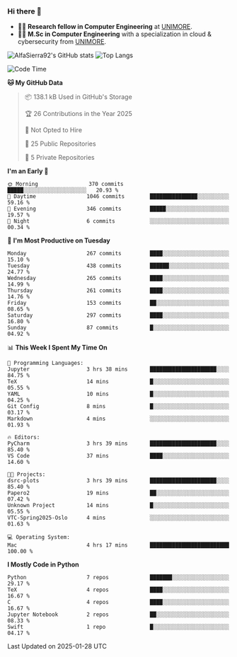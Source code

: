 ### Hi there 👋
- 👨‍💻 **Research fellow in Computer Engineering** at [UNIMORE](https://international.unimore.it/).
- 👨‍🎓 **M.Sc in Computer Engineering** with a specialization in cloud & cybersecurity from [UNIMORE](https://international.unimore.it/).


![AlfaSierra92's GitHub stats](https://github-readme-stats.vercel.app/api?username=AlfaSierra92&theme=nord)
![Top Langs](https://github-readme-stats.vercel.app/api/top-langs/?username=AlfaSierra92&theme=nord&layout=compact)

<!--START_SECTION:waka-->
![Code Time](http://img.shields.io/badge/Code%20Time-218%20hrs%2015%20mins-blue)

**🐱 My GitHub Data** 

> 📦 138.1 kB Used in GitHub's Storage 
 > 
> 🏆 26 Contributions in the Year 2025
 > 
> 🚫 Not Opted to Hire
 > 
> 📜 25 Public Repositories 
 > 
> 🔑 5 Private Repositories 
 > 
**I'm an Early 🐤** 

```text
🌞 Morning                370 commits         █████░░░░░░░░░░░░░░░░░░░░   20.93 % 
🌆 Daytime                1046 commits        ███████████████░░░░░░░░░░   59.16 % 
🌃 Evening                346 commits         █████░░░░░░░░░░░░░░░░░░░░   19.57 % 
🌙 Night                  6 commits           ░░░░░░░░░░░░░░░░░░░░░░░░░   00.34 % 
```
📅 **I'm Most Productive on Tuesday** 

```text
Monday                   267 commits         ████░░░░░░░░░░░░░░░░░░░░░   15.10 % 
Tuesday                  438 commits         ██████░░░░░░░░░░░░░░░░░░░   24.77 % 
Wednesday                265 commits         ████░░░░░░░░░░░░░░░░░░░░░   14.99 % 
Thursday                 261 commits         ████░░░░░░░░░░░░░░░░░░░░░   14.76 % 
Friday                   153 commits         ██░░░░░░░░░░░░░░░░░░░░░░░   08.65 % 
Saturday                 297 commits         ████░░░░░░░░░░░░░░░░░░░░░   16.80 % 
Sunday                   87 commits          █░░░░░░░░░░░░░░░░░░░░░░░░   04.92 % 
```


📊 **This Week I Spent My Time On** 

```text
💬 Programming Languages: 
Jupyter                  3 hrs 38 mins       █████████████████████░░░░   84.75 % 
TeX                      14 mins             █░░░░░░░░░░░░░░░░░░░░░░░░   05.55 % 
YAML                     10 mins             █░░░░░░░░░░░░░░░░░░░░░░░░   04.25 % 
Git Config               8 mins              █░░░░░░░░░░░░░░░░░░░░░░░░   03.17 % 
Markdown                 4 mins              ░░░░░░░░░░░░░░░░░░░░░░░░░   01.93 % 

🔥 Editors: 
PyCharm                  3 hrs 39 mins       █████████████████████░░░░   85.40 % 
VS Code                  37 mins             ████░░░░░░░░░░░░░░░░░░░░░   14.60 % 

🐱‍💻 Projects: 
dsrc-plots               3 hrs 39 mins       █████████████████████░░░░   85.40 % 
Papero2                  19 mins             ██░░░░░░░░░░░░░░░░░░░░░░░   07.42 % 
Unknown Project          14 mins             █░░░░░░░░░░░░░░░░░░░░░░░░   05.55 % 
VTC-Spring2025-Oslo      4 mins              ░░░░░░░░░░░░░░░░░░░░░░░░░   01.63 % 

💻 Operating System: 
Mac                      4 hrs 17 mins       █████████████████████████   100.00 % 
```

**I Mostly Code in Python** 

```text
Python                   7 repos             ███████░░░░░░░░░░░░░░░░░░   29.17 % 
TeX                      4 repos             ████░░░░░░░░░░░░░░░░░░░░░   16.67 % 
C                        4 repos             ████░░░░░░░░░░░░░░░░░░░░░   16.67 % 
Jupyter Notebook         2 repos             ██░░░░░░░░░░░░░░░░░░░░░░░   08.33 % 
Swift                    1 repo              █░░░░░░░░░░░░░░░░░░░░░░░░   04.17 % 
```




 Last Updated on 2025-01-28 UTC
<!--END_SECTION:waka-->

<!--
**AlfaSierra92/AlfaSierra92** is a ✨ _special_ ✨ repository because its `README.md` (this file) appears on your GitHub profile.

Here are some ideas to get you started:

- 🔭 I’m currently working on ...
- 🌱 I’m currently learning ...
- 👯 I’m looking to collaborate on ...
- 🤔 I’m looking for help with ...
- 💬 Ask me about ...
- 📫 How to reach me: ...
- 😄 Pronouns: ...
- ⚡ Fun fact: ...
-->
